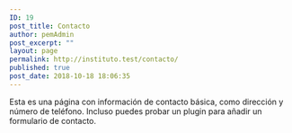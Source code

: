 ```yaml
---
ID: 19
post_title: Contacto
author: pemAdmin
post_excerpt: ""
layout: page
permalink: http://instituto.test/contacto/
published: true
post_date: 2018-10-18 18:06:35
---
```

Esta es una página con información de contacto básica, como dirección y número de teléfono. Incluso puedes probar un plugin para añadir un formulario de contacto.